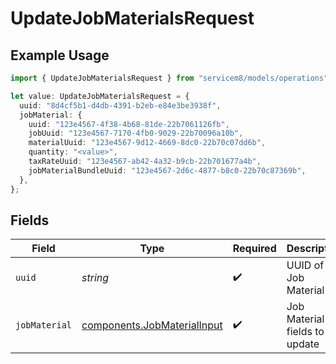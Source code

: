 # UpdateJobMaterialsRequest

## Example Usage

```typescript
import { UpdateJobMaterialsRequest } from "servicem8/models/operations";

let value: UpdateJobMaterialsRequest = {
  uuid: "8d4cf5b1-d4db-4391-b2eb-e84e3be3938f",
  jobMaterial: {
    uuid: "123e4567-4f38-4b68-81de-22b7061126fb",
    jobUuid: "123e4567-7170-4fb0-9029-22b70096a10b",
    materialUuid: "123e4567-9d12-4669-8dc0-22b70c07dd6b",
    quantity: "<value>",
    taxRateUuid: "123e4567-ab42-4a32-b9cb-22b701677a4b",
    jobMaterialBundleUuid: "123e4567-2d6c-4877-b8c0-22b70c87369b",
  },
};
```

## Fields

| Field                                                                      | Type                                                                       | Required                                                                   | Description                                                                |
| -------------------------------------------------------------------------- | -------------------------------------------------------------------------- | -------------------------------------------------------------------------- | -------------------------------------------------------------------------- |
| `uuid`                                                                     | *string*                                                                   | :heavy_check_mark:                                                         | UUID of the Job Material                                                   |
| `jobMaterial`                                                              | [components.JobMaterialInput](../../models/components/jobmaterialinput.md) | :heavy_check_mark:                                                         | Job Material fields to update                                              |